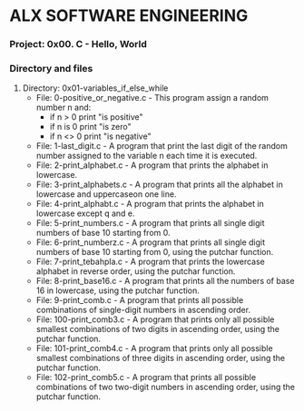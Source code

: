 # ALX SOFTWARE ENGINEERING

### Project: 0x00. C - Hello, World

### Directory and files
1. Directory: 0x01-variables_if_else_while
   - File: 0-positive_or_negative.c - This program assign a random number n and:
     - if n > 0 print "is positive"
     - if n is 0 print "is zero"
     - if n <> 0 print "is negative"
   - File: 1-last_digit.c - A program that print the last digit of the random number assigned to the variable n each time it is executed.
   - File: 2-print_alphabet.c - A program that prints the alphabet in lowercase.
   - File: 3-print_alphabets.c - A program that prints all the alphabet in lowercase and uppercaseon one line.
   - File: 4-print_alphabt.c - A program that prints the alphabet in lowercase except q and e.
   - File: 5-print_numbers.c - A  program that prints all single digit numbers of base 10 starting from 0.
   - File: 6-print_numberz.c - A  program that prints all single digit numbers of base 10 starting from 0, using the putchar function.
   - File: 7-print_tebahpla.c - A program that prints the lowercase alphabet in reverse order, using the putchar function.
   - File: 8-print_base16.c - A program that prints all the numbers of base 16 in lowercase, using the putchar function.
   - File: 9-print_comb.c - A program that prints all possible combinations of single-digit numbers in ascending order.
   - File: 100-print_comb3.c - A program that prints only all possible smallest combinations of two digits in ascending order, using the putchar function.
   - File: 101-print_comb4.c - A program that prints only all possible smallest combinations of three digits in ascending order, using the putchar function.
   - File: 102-print_comb5.c - A program that prints all possible combinations of two two-digit numbers in ascending order, using the putchar function.
